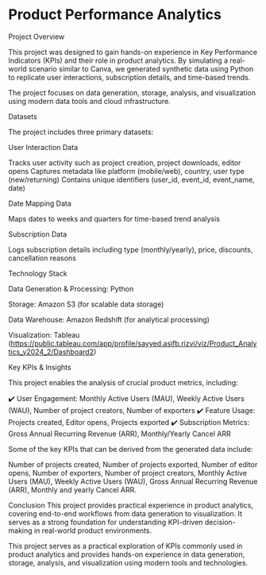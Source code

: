 # Product Performance Analytics

Project Overview

This project was designed to gain hands-on experience in Key Performance Indicators (KPIs) and their role in product analytics. By simulating a real-world scenario similar to Canva, we generated synthetic data using Python to replicate user interactions, subscription details, and time-based trends.

The project focuses on data generation, storage, analysis, and visualization using modern data tools and cloud infrastructure.

Datasets

The project includes three primary datasets:

User Interaction Data

Tracks user activity such as project creation, project downloads, editor opens
Captures metadata like platform (mobile/web), country, user type (new/returning)
Contains unique identifiers (user_id, event_id, event_name, date)

Date Mapping Data

Maps dates to weeks and quarters for time-based trend analysis

Subscription Data

Logs subscription details including type (monthly/yearly), price, discounts, cancellation reasons

Technology Stack

Data Generation & Processing: Python

Storage: Amazon S3 (for scalable data storage)

Data Warehouse: Amazon Redshift (for analytical processing)

Visualization: Tableau (https://public.tableau.com/app/profile/sayyed.asifb.rizvi/viz/Product_Analytics_v2024_2/Dashboard2)

Key KPIs & Insights

This project enables the analysis of crucial product metrics, including:

✔️ User Engagement: Monthly Active Users (MAU), Weekly Active Users (WAU), Number of project creators, Number of exporters
✔️ Feature Usage: Projects created, Editor opens, Projects exported
✔️ Subscription Metrics: Gross Annual Recurring Revenue (ARR), Monthly/Yearly Cancel ARR

Some of the key KPIs that can be derived from the generated data include:

Number of projects created,
Number of projects exported,
Number of editor opens,
Number of exporters,
Number of project creators,
Monthly Active Users (MAU),
Weekly Active Users (WAU),
Gross Annual Recurring Revenue (ARR),
Monthly and yearly Cancel ARR.

Conclusion
This project provides practical experience in product analytics, covering end-to-end workflows from data generation to visualization. It serves as a strong foundation for understanding KPI-driven decision-making in real-world product environments.



This project serves as a practical exploration of KPIs commonly used in product analytics and provides hands-on experience in data generation, storage, analysis, and visualization using modern tools and technologies.

